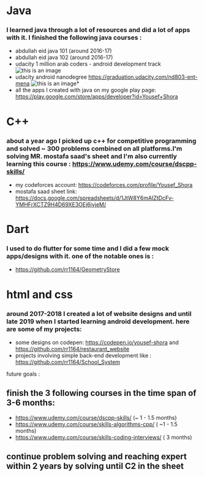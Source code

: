 # Java
### I learned java through a lot of resources and did a lot of apps with it. I finished the following java courses :
* abdullah eid java 101 (around 2016-17)
* abdullah eid java 102 (around 2016-17)
* udacity 1 million arab coders - android development track
![this is an image](https://i.postimg.cc/0jqfv41b/0001.jpg)
* udacity android nanodegree https://graduation.udacity.com/nd803-ent-mena
![this is an image](https://s3-us-west-2.amazonaws.com/udacity-printer/production/certificates/251d41fe-8e9e-4df9-8ad8-d5444083e67b.svg)* 
* all the apps I created with java on my google play page: https://play.google.com/store/apps/developer?id=Yousef+Shora

# C++
### about a year ago I picked up c++ for competitive programming and solved ~ 300 problems combined on all platforms.I'm solving MR. mostafa saad's sheet and I'm also currently learning this course : https://www.udemy.com/course/dscpp-skills/

* my codeforces account: https://codeforces.com/profile/Yousef_Shora
* mostafa saad sheet link: https://docs.google.com/spreadsheets/d/1JtW8Y6mAIZtDcFv-YMHFrXCTZ9H4D69XE3OEj6jyjeM/

# Dart
### I used to do flutter for some time and I did a few mock apps/designs with it. one of the notable ones is : 
* https://github.com/rr1164/GeometryStore

# html and css
### around 2017-2018 I created a lot of website designs and until late 2019 when I started learning android development. here are some of my projects:

* some designs on codepen: https://codepen.io/yousef-shora and https://github.com/rr1164/restaurant_website
* projects involving simple back-end development like : https://github.com/rr1164/School_System

future goals :
## finish the 3 following courses in the time span of 3-6 months:
* https://www.udemy.com/course/dscpp-skills/ (~ 1 - 1.5 months)
* https://www.udemy.com/course/skills-algorithms-cpp/ ( ~1 - 1.5 months)
* https://www.udemy.com/course/skills-coding-interviews/ ( 3 months)

## continue problem solving and reaching expert within 2 years by solving until C2 in the sheet
